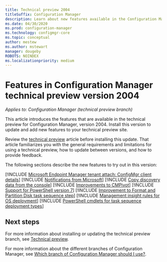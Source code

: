 ```yaml
---
title: Technical preview 2004
titleSuffix: Configuration Manager
description: Learn about new features available in the Configuration Manager technical preview branch version 2004.
ms.date: 04/30/2020
ms.prod: configuration-manager
ms.technology: configmgr-core
ms.topic: conceptual
author: mestew
ms.author: mstewart
manager: dougeby
ROBOTS: NOINDEX
ms.localizationpriority: medium
---
```


# Features in Configuration Manager technical preview version 2004

*Applies to: Configuration Manager (technical preview branch)*

This article introduces the features that are available in the technical preview for Configuration Manager, version 2004. Install this version to update and add new features to your technical preview site.

Review the [technical preview](../technical-preview.md) article before installing this update. That article familiarizes you with the general requirements and limitations for using a technical preview, how to update between versions, and how to provide feedback.

The following sections describe the new features to try out in this version:

<!-- [!INCLUDE [Example feature name](includes/2004/1234567.md)] -->

[!INCLUDE [Microsoft Endpoint Manager tenant attach: ConfigMgr client details](includes/2004/6374854.md)]
[!INCLUDE [Notifications from Microsoft](includes/2004/3953121.md)]
[!INCLUDE [Copy discovery data from the console](includes/2004/6890051.md)]
[!INCLUDE [Improvements to CMPivot](includes/2004/6518631.md)]
[!INCLUDE [Support for PowerShell version 7](includes/2004/6023299.md)]
[!INCLUDE [Improvement to Format and Partition Disk task sequence step](includes/2004/6610288.md)]
[!INCLUDE [Management insight rules for OS deployment](includes/2004/6982275.md)]
[!INCLUDE [PowerShell cmdlets for task sequence deployment types](includes/2004/7019342.md)]

<!--
## General known issues

[!INCLUDE [Can't delete collections](includes/2004/known-issue-6215446.md)]
-->

## Next steps

For more information about installing or updating the technical preview branch, see [Technical preview](../technical-preview.md).

For more information about the different branches of Configuration Manager, see [Which branch of Configuration Manager should I use?](../../understand/which-branch-should-i-use.md).
